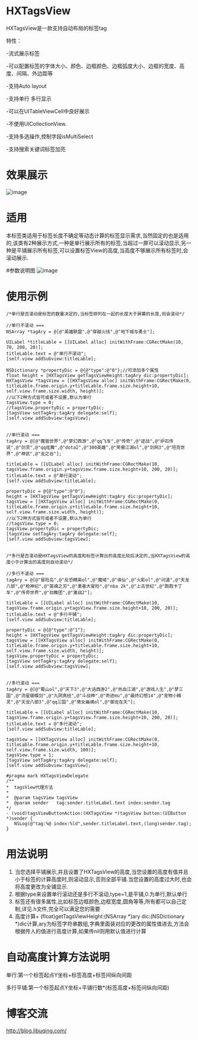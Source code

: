# HXTagsView
HXTagsView是一款支持自动布局的标签tag

特性： 

-流式展示标签 

-可以配置标签的字体大小、颜色、边框颜色、边框弧度大小、边框的宽度、高度、间隔、外边距等 

-支持Auto layout 

-支持单行 多行显示 

-可以在UITableViewCell中良好展示 

-不使用UICollectionView. 

-支持多选操作,控制字段isMultiSelect

-支持搜索关键词标签加亮

# 效果展示


![image](https://github.com/huangxuan518/HXTagsView/blob/master/HXTagsView/xiaoguo.gif)
# 适用
本标签类适用于标签长度不确定等动态计算的标签显示需求,当然固定的也是适用的,该类有2种展示方式,一种是单行展示所有的标签,当超过一屏可以滚动显示,另一种是平铺展示所有标签,可以设置标签View的高度,当高度不够展示所有标签时,会滚动展示.

#参数说明图
![image](https://github.com/huangxuan518/HXTagsView/blob/master/HXTagsView/canshu.png)

# 使用示例
    /*单行是否滚动是标签的数量决定的,当标签排列在一起的长度大于屏幕的长度,则会滚动*/

    //单行不滚动 ===
    NSArray *tagAry = @[@"英雄联盟",@"穿越火线",@"地下城与勇士"];
    
    UILabel *titleLable = [[UILabel alloc] initWithFrame:CGRectMake(10, 70, 200, 20)];
    titleLable.text = @"单行不滚动";
    [self.view addSubview:titleLable];
    
    NSDictionary *propertyDic = @{@"type":@"0"};//可添加多个属性
    float height = [HXTagsView getTagsViewHeight:tagAry dic:propertyDic];
    HXTagsView *tagsView = [[HXTagsView alloc] initWithFrame:CGRectMake(0, titleLable.frame.origin.y+titleLable.frame.size.height+10, self.view.frame.size.width, height)];
    //以下2种方式皆可或者不设置,默认为单行
    tagsView.type = 0;
    //tagsView.propertyDic = propertyDic;
    [tagsView setTagAry:tagAry delegate:self];
    [self.view addSubview:tagsView];
    
    
    //单行滚动 ===
    tagAry = @[@"魔兽世界",@"梦幻西游",@"qq飞车",@"传奇",@"逆战",@"炉石传说",@"剑灵",@"qq炫舞",@"dota2",@"300英雄",@"笑傲江湖ol",@"剑网3",@"坦克世界",@"神武",@"龙之谷"];
    
    titleLable = [[UILabel alloc] initWithFrame:CGRectMake(10, tagsView.frame.origin.y+tagsView.frame.size.height+10, 200, 20)];
    titleLable.text = @"单行滚动";
    [self.view addSubview:titleLable];
    
    propertyDic = @{@"type":@"0"};
    height = [HXTagsView getTagsViewHeight:tagAry dic:propertyDic];
    tagsView = [[HXTagsView alloc] initWithFrame:CGRectMake(0, titleLable.frame.origin.y+titleLable.frame.size.height+10, self.view.frame.size.width, height)];
    //以下2种方式皆可或者不设置,默认为单行
    //tagsView.type = 0;
    tagsView.propertyDic = propertyDic;
    [tagsView setTagAry:tagAry delegate:self];
    [self.view addSubview:tagsView];
    
    
    /*多行是否滚动是HXTagsView的高度和标签计算出的高度比较后决定的,当HXTagsView的高度小于计算出的高度则自动滚动*/
    
    //多行不滚动 ===
    tagAry = @[@"冒险岛",@"反恐精英ol",@"魔域",@"诛仙",@"火影ol",@"问道",@"天龙八部",@"枪神纪",@"英魂之刃",@"勇者大冒险",@"nba 2k",@"上古世纪",@"跑跑卡丁车",@"传奇世界",@"劲舞团",@"激战2"];
    
    titleLable = [[UILabel alloc] initWithFrame:CGRectMake(10, tagsView.frame.origin.y+tagsView.frame.size.height+10, 200, 20)];
    titleLable.text = @"多行平铺";
    [self.view addSubview:titleLable];

    propertyDic = @{@"type":@"1"};
    height = [HXTagsView getTagsViewHeight:tagAry dic:propertyDic];
    tagsView = [[HXTagsView alloc] initWithFrame:CGRectMake(0, titleLable.frame.origin.y+titleLable.frame.size.height+10, self.view.frame.size.width, height)];
    tagsView.propertyDic = propertyDic;
    [tagsView setTagAry:tagAry delegate:self];
    [self.view addSubview:tagsView];
    
    
    //多行滚动 ===
    tagAry = @[@"蜀山ol",@"天下3",@"大话西游2",@"热血江湖",@"游戏人生",@"梦三国",@"流星蝴蝶剑",@"九阴真经",@"斗战神",@"奇迹mu",@"最终幻想14",@"宠物小精灵",@"天龙八部3",@"qq三国",@"倩女幽魂ol",@"御龙在天"];
    
    titleLable = [[UILabel alloc] initWithFrame:CGRectMake(10, tagsView.frame.origin.y+tagsView.frame.size.height+10, 200, 20)];
    titleLable.text = @"多行滚动";
    [self.view addSubview:titleLable];
    
    tagsView = [[HXTagsView alloc] initWithFrame:CGRectMake(0, titleLable.frame.origin.y+titleLable.frame.size.height+10, self.view.frame.size.width, 100)];
    tagsView.type = 1;
    [tagsView setTagAry:tagAry delegate:self];
    [self.view addSubview:tagsView];
    
    #pragma mark HXTagsViewDelegate
    /**
    *  tagsView代理方法
    *
    *  @param tagsView tagsView
    *  @param sender   tag:sender.titleLabel.text index:sender.tag
    */
    - (void)tagsViewButtonAction:(HXTagsView *)tagsView button:(UIButton *)sender {
       NSLog(@"tag:%@ index:%ld",sender.titleLabel.text,(long)sender.tag);
    }
    
# 用法说明
1. 当您选择平铺展示,并且设置了HXTagsView的高度,当您设置的高度有值并且小于标签的计算高度时,则滚动显示,否则全部平铺.当您设置的高度过大时,也会将高度更改为全铺显示.
2. 根据type来设置单行滚动还是多行不滚动,type=1,是平铺,0.为单行,默认单行
3. 标签还有很多属性,比如标签边框颜色,边框宽度,圆角等等,所有都可以自己定制,详见.h文件,完全可以满足您的需要
4. 高度计算+ (float)getTagsViewHeight:(NSArray *)ary dic:(NSDictionary *)dic计算,ary为标签字符串数组,字典里面装对应的更改的属性值进去,方法会根据传人的值进行高度计算,如果传nil则用默认值进行计算

# 自动高度计算方法说明
单行:第一个标签起点Y坐标+标签高度+标签间纵向间距

多行平铺:第一个标签起点Y坐标+平铺行数*(标签高度+标签间纵向间距)

# 博客交流
 http://blog.libuqing.com/
